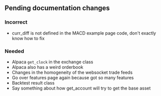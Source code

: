 ## Pending documentation changes

### Incorrect
- curr_diff is not defined in the MACD example page code, don't exactly know how to fix

### Needed
- Alpaca `get_clock` in the exchange class
- Alpaca also has a weird orderbook
- Changes in the homogeneity of the websocket trade feeds
- Go over features page again because got so many features
- Backtest result class
- Say something about how get_account will try to get the base asset